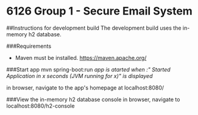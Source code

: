 # 6126 Group 1 - Secure Email System

##Instructions for development build
The development build uses the in-memory h2 database.

###Requirements
- Maven must be installed. https://maven.apache.org/

###Start app
mvn spring-boot:run
*app is atarted when :" Started Application in x seconds (JVM running for x)" is displayed*

in browser, navigate to the app's homepage at localhost:8080/

###View the in-memory h2 database console
in browser, navigate to localhost:8080/h2-console  